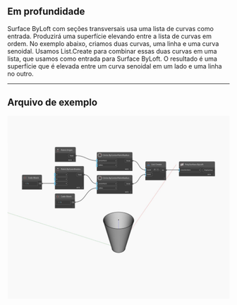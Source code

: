 ## Em profundidade
Surface ByLoft com seções transversais usa uma lista de curvas como entrada. Produzirá uma superfície elevando entre a lista de curvas em ordem. No exemplo abaixo, criamos duas curvas, uma linha e uma curva senoidal. Usamos List.Create para combinar essas duas curvas em uma lista, que usamos como entrada para Surface ByLoft. O resultado é uma superfície que é elevada entre um curva senoidal em um lado e uma linha no outro.
___
## Arquivo de exemplo

![ByLoft (crossSections)](./Autodesk.DesignScript.Geometry.Surface.ByLoft(crossSections)_img.jpg)

